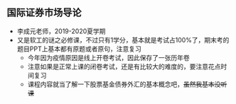 ## 国际证券市场导论

- 李成元老师，2019-2020夏学期
- 又是软工的谜之必修课，不过只有1学分，基本就是考试占100%了，期末考的题目PPT上基本都有原题或者原句，注意复习
  - 今年因为疫情原因是线上开卷考试，因此保存了一张历年卷
  - 注意如果是正常上课的闭卷考试，还是有比较大的难度的，要注意花点时间复习
  - 课程内容就当了解一下股票基金债券外汇的基本概念吧，~~虽然我基本没听课~~ 